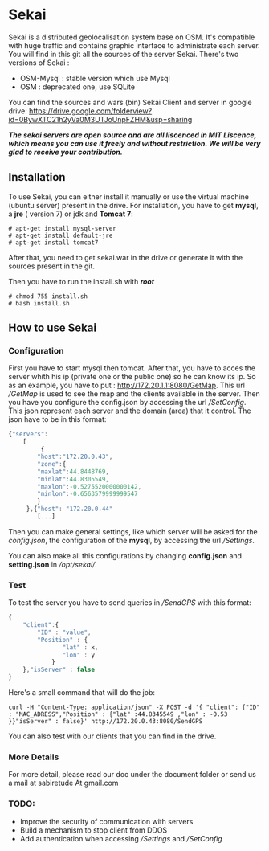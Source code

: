 # Sekai

Sekai is a distributed geolocalisation system base on OSM. It's compatible with huge traffic and contains graphic interface to administrate each server.
You will find in this git all the sources of the server Sekai. There's two versions of Sekai :

 * OSM-Mysql : stable version which use Mysql
 * OSM : deprecated one, use SQLite

You can find the sources and wars (bin) Sekai Client and server in google drive:
 https://drive.google.com/folderview?id=0BywXTC21h2yVa0M3UTJoUnpFZHM&usp=sharing

***The sekai servers are open source and are all liscenced in MIT Liscence, which means you can use it freely and without restriction. We will be very glad to receive your contribution.***

## Installation

To use Sekai, you can either install it manually or use the virtual machine (ubuntu server) present in the drive. For installation, you have to get **mysql**, a **jre** ( version 7) or jdk and **Tomcat 7**:

```
# apt-get install mysql-server
# apt-get install default-jre
# apt-get install tomcat7

```
After that, you need to get sekai.war in the drive or generate it with the sources present in the git.

Then you have to run the install.sh with ***root***
```
# chmod 755 install.sh
# bash install.sh
```

## How to use Sekai
### Configuration
First you have to start mysql then tomcat. After that, you have to acces the server whith his ip (private one or the public one) so he can know its ip. So as an example, you have to put : http://172.20.1.1:8080/GetMap. This url */GetMap* is used to see the map and the clients available in the server. Then you have you configure the config.json by accessing the url */SetConfig*. This json represent each server and the domain (area) that it control. The json have to be in this format:
```javascript
{"servers":
	[
         {
	    "host":"172.20.0.43",
	    "zone":{
		"maxlat":44.8448769,
		"minlat":44.8305549,
		"maxlon":-0.5275520000000142,
		"minlon":-0.6563579999999547
	    }
	 },{"host": "172.20.0.44"
	    [...]
```

Then you can make general settings, like which server will be asked for the *config.json*, the configuration of the **mysql**, by accessing the url */Settings*.

You can also make all this configurations by changing **config.json** and **setting.json** in */opt/sekai/*.

### Test
To test the server you have to send queries in */SendGPS* with this format:
```javascript
{
	"client":{
		"ID" : "value",
		"Position" : {	
			   "lat" : x,
			   "lon" : y
	        }
	},"isServer" : false
}
```
Here's a small command that will do the job:
```
curl -H "Content-Type: application/json" -X POST -d '{ "client": {"ID" : "MAC_ADRESS","Position" : {"lat" :44.8345549 ,"lon" : -0.53 }}"isServer" : false}' http://172.20.0.43:8080/SendGPS

```

You can also test with our clients that you can find in the drive.

### More Details
For more detail, please read our doc under the document folder or send us a mail at sabiretude At gmail.com

### TODO:
* Improve the security of communication with servers
* Build a mechanism to stop client from DDOS
* Add authentication when accessing */Settings* and */SetConfig*